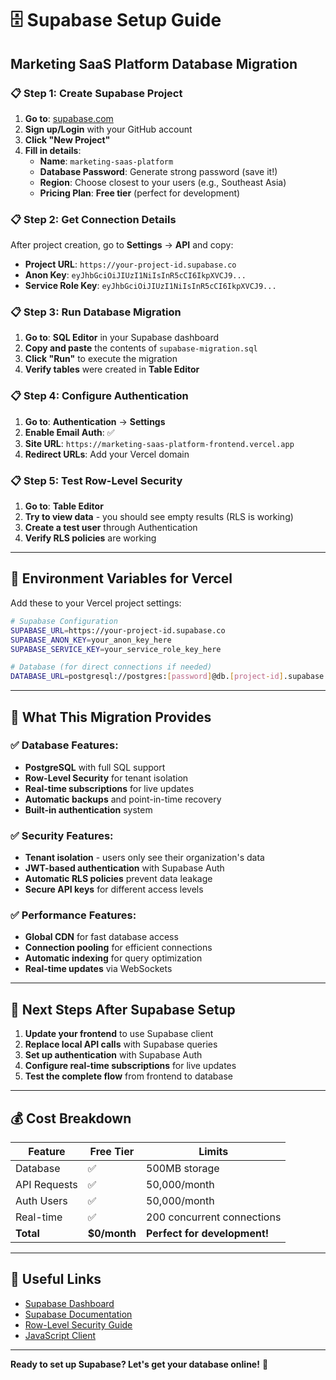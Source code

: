 # 🗄️ Supabase Setup Guide
## Marketing SaaS Platform Database Migration

### 📋 **Step 1: Create Supabase Project**

1. **Go to**: [supabase.com](https://supabase.com)
2. **Sign up/Login** with your GitHub account
3. **Click "New Project"**
4. **Fill in details**:
   - **Name**: `marketing-saas-platform`
   - **Database Password**: Generate strong password (save it!)
   - **Region**: Choose closest to your users (e.g., Southeast Asia)
   - **Pricing Plan**: **Free tier** (perfect for development)

### 📋 **Step 2: Get Connection Details**

After project creation, go to **Settings** → **API** and copy:
- **Project URL**: `https://your-project-id.supabase.co`
- **Anon Key**: `eyJhbGciOiJIUzI1NiIsInR5cCI6IkpXVCJ9...`
- **Service Role Key**: `eyJhbGciOiJIUzI1NiIsInR5cCI6IkpXVCJ9...`

### 📋 **Step 3: Run Database Migration**

1. **Go to**: **SQL Editor** in your Supabase dashboard
2. **Copy and paste** the contents of `supabase-migration.sql`
3. **Click "Run"** to execute the migration
4. **Verify tables** were created in **Table Editor**

### 📋 **Step 4: Configure Authentication**

1. **Go to**: **Authentication** → **Settings**
2. **Enable Email Auth**: ✅
3. **Site URL**: `https://marketing-saas-platform-frontend.vercel.app`
4. **Redirect URLs**: Add your Vercel domain

### 📋 **Step 5: Test Row-Level Security**

1. **Go to**: **Table Editor**
2. **Try to view data** - you should see empty results (RLS is working)
3. **Create a test user** through Authentication
4. **Verify RLS policies** are working

---

## 🔧 **Environment Variables for Vercel**

Add these to your Vercel project settings:

```bash
# Supabase Configuration
SUPABASE_URL=https://your-project-id.supabase.co
SUPABASE_ANON_KEY=your_anon_key_here
SUPABASE_SERVICE_KEY=your_service_role_key_here

# Database (for direct connections if needed)
DATABASE_URL=postgresql://postgres:[password]@db.[project-id].supabase.co:5432/postgres
```

---

## 🎯 **What This Migration Provides**

### ✅ **Database Features**:
- **PostgreSQL** with full SQL support
- **Row-Level Security** for tenant isolation
- **Real-time subscriptions** for live updates
- **Automatic backups** and point-in-time recovery
- **Built-in authentication** system

### ✅ **Security Features**:
- **Tenant isolation** - users only see their organization's data
- **JWT-based authentication** with Supabase Auth
- **Automatic RLS policies** prevent data leakage
- **Secure API keys** for different access levels

### ✅ **Performance Features**:
- **Global CDN** for fast database access
- **Connection pooling** for efficient connections
- **Automatic indexing** for query optimization
- **Real-time updates** via WebSockets

---

## 🚀 **Next Steps After Supabase Setup**

1. **Update your frontend** to use Supabase client
2. **Replace local API calls** with Supabase queries
3. **Set up authentication** with Supabase Auth
4. **Configure real-time subscriptions** for live updates
5. **Test the complete flow** from frontend to database

---

## 💰 **Cost Breakdown**

| Feature | Free Tier | Limits |
|---------|-----------|--------|
| Database | ✅ | 500MB storage |
| API Requests | ✅ | 50,000/month |
| Auth Users | ✅ | 50,000/month |
| Real-time | ✅ | 200 concurrent connections |
| **Total** | **$0/month** | **Perfect for development!** |

---

## 🔗 **Useful Links**

- [Supabase Dashboard](https://supabase.com/dashboard)
- [Supabase Documentation](https://supabase.com/docs)
- [Row-Level Security Guide](https://supabase.com/docs/guides/auth/row-level-security)
- [JavaScript Client](https://supabase.com/docs/reference/javascript)

---

**Ready to set up Supabase? Let's get your database online!** 🚀
